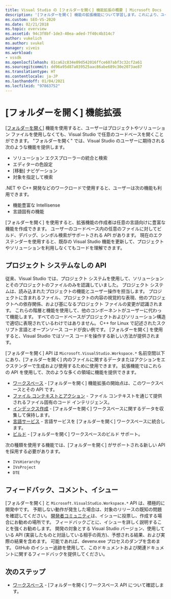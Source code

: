 ```yaml
---
title: Visual Studio の [フォルダーを開く] 機能拡張の概要 | Microsoft Docs
description: '[フォルダーを開く] 機能の拡張機能について学習します。これにより、ユーザーはプロジェクトやソリューション ファイルを使用しなくても、Visual Studio でコードベースを開くことができます。'
ms.custom: SEO-VS-2020
ms.date: 02/21/2018
ms.topic: overview
ms.assetid: 94c3f8bf-1de3-40ea-aded-7f40c4b314c7
author: vukelich
ms.author: svukel
manager: viveis
ms.workload:
- vssdk
ms.openlocfilehash: 81ca62c834e09d542016ffce607abf3c32cf2a61
ms.sourcegitcommit: dd96a95d87a039525aac86abe689c30e2073ae87
ms.translationtype: HT
ms.contentlocale: ja-JP
ms.lasthandoff: 01/04/2021
ms.locfileid: "97863752"
---
```

# <a name="open-folder-extensibility"></a>[フォルダーを開く] 機能拡張

[[フォルダーを開く]](../ide/develop-code-in-visual-studio-without-projects-or-solutions.md) 機能を使用すると、ユーザーはプロジェクトやソリューション ファイルを使用しなくても、Visual Studio で任意のコードベースを開くことができます。 "フォルダーを開く" では、Visual Studio のユーザーに期待される次のような機能を提供します。

* ソリューション エクスプローラーの統合と検索
* エディターの色設定
* [移動] ナビゲーション
* 対象を指定して検索

.NET や C++ 開発などのワークロードで使用すると、ユーザーは次の機能も利用できます。

* 機能豊富な Intellisense
* 言語固有の機能

[フォルダーを開く] を使用すると、拡張機能の作成者は任意の言語向けに豊富な機能を作成できます。 ユーザーのコードベース内の任意のファイルに対してビルド、デバッグ、シンボル検索がサポートされる API があります。 現在のエクステンダーを使用すると、既存の Visual Studio 機能を更新して、プロジェクトやソリューションを利用しなくてもコードを理解できます。

## <a name="an-api-without-project-systems"></a>プロジェクト システムなしの API

従来、Visual Studio では、プロジェクト システムを使用して、ソリューションとそのプロジェクトのファイルのみを認識していました。 プロジェクト システムは、読み込まれたプロジェクトの機能とユーザー操作を担当します。 プロジェクトに含まれるファイル、プロジェクトの内容の視覚的な表現、他のプロジェクトへの依存関係、および基になるプロジェクト ファイルの変更が認識されます。 これらの階層と機能を使用して、他のコンポーネントがユーザーに代わって機能します。 すべてのコードベースがプロジェクトおよびソリューション構造で適切に表現されているわけではありません。 C++ for Linux で記述されたスクリプト言語とオープンソース コードが良い例です。 [フォルダーを開く] を使用すると、Visual Studio ではソース コードを操作する新しい方法が提供されます。

[フォルダーを開く] API は `Microsoft.VisualStudio.Workspace.*` 名前空間以下にあり、[フォルダーを開く] 内のファイルに関するデータまたはアクションをエクステンダーで生成および使用するために使用できます。 拡張機能ではこれらの API を使用して、次のような多くの領域に機能を提供できます。

- [ワークスペース](workspaces.md) - [フォルダーを開く] 機能拡張の開始点は、このワークスペースとその API です。
- [ファイル コンテキストとアクション](workspace-file-contexts.md) - ファイル コンテキストを通じて提供されるファイル固有のコード インテリジェンス。
- [インデックス作成](workspace-indexing.md) - [フォルダーを開く] ワークスペースに関するデータを収集して保持します。
- [言語サービス](workspace-language-services.md) - 言語サービスを [フォルダーを開く] ワークスペースに統合します。
- [ビルド](workspace-build.md) - [フォルダーを開く] ワークスペースのビルド サポート。

次の種類を使用する機能では、[フォルダーを開く] がサポートされる新しい API を採用する必要があります。

- `IVsHierarchy`
- `IVsProject`
- `DTE`

## <a name="feedback-comments-issues"></a>フィードバック、コメント、イシュー

[フォルダーを開く] と `Microsoft.VisualStudio.Workspace.*` API は、積極的に開発中です。 予期しない動作が発生した場合は、対象のリリースの既知の問題を確認してください。 [開発者コミュニティ](https://aka.ms/feedback/suggest?space=8)は、イシューに投票し、作成する場合にお勧めの場所です。 フィードバックごとに、イシューを詳しく説明することを強くお勧めします。 開発の対象とする Visual Studio バージョン、使用している API (実装したものと対話している相手の両方)、予想される結果、および実際の結果を含めます。 可能であれば、devenv.exe プロセスのダンプを含めます。 GitHub のイシュー追跡を使用して、このドキュメントおよび関連ドキュメントに関するフィードバックを提供してください。

## <a name="next-steps"></a>次のステップ

* [ワークスペース](workspaces.md) - [フォルダーを開く] ワークスペース API について確認します。